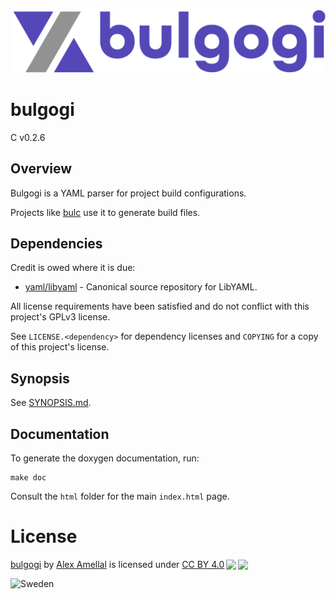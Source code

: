 ![bulgogi logo](./img/logo.png)

# bulgogi
C v0.2.6

## Overview
Bulgogi is a YAML parser for project build configurations.

Projects like [bulc](https://github.com/High-Intensity-Prototyping-Labs/bulc) use it to generate build files.

## Dependencies
Credit is owed where it is due:
- [yaml/libyaml](https://github.com/yaml/libyaml) - Canonical source repository for LibYAML.

All license requirements have been satisfied and do not conflict with this project's GPLv3 license.

See `LICENSE.<dependency>` for dependency licenses and `COPYING` for a copy of this project's license.

## Synopsis
See [SYNOPSIS.md](/SYNOPSIS.md).

## Documentation
To generate the doxygen documentation, run:
```
make doc 
```

Consult the `html` folder for the main `index.html` page.

# License 
<p xmlns:cc="http://creativecommons.org/ns#" xmlns:dct="http://purl.org/dc/terms/"><a property="dct:title" rel="cc:attributionURL" href="https://github.com/High-Intensity-Prototyping-Labs/bulgogi">bulgogi</a> by <a rel="cc:attributionURL dct:creator" property="cc:attributionName" href="https://github.com/amellalalex">Alex Amellal</a> is licensed under <a href="http://creativecommons.org/licenses/by/4.0/?ref=chooser-v1" target="_blank" rel="license noopener noreferrer" style="display:inline-block;">CC BY 4.0<img style="height:22px!important;margin-left:3px;vertical-align:text-bottom;" src="https://mirrors.creativecommons.org/presskit/icons/cc.svg?ref=chooser-v1"><img style="height:22px!important;margin-left:3px;vertical-align:text-bottom;" src="https://mirrors.creativecommons.org/presskit/icons/by.svg?ref=chooser-v1"></a></p>
<img src="https://flagcdn.com/w20/se.png" srcset="https://flagcdn.com/w40/se.png 2x" width="20" alt="Sweden">
